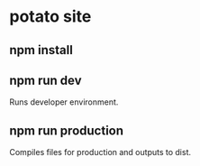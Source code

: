 # potato site

## npm install

## npm run dev

Runs developer environment.

## npm run production

Compiles files for production and outputs to dist.
